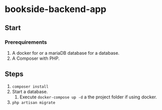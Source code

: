 # bookside-backend-app

## Start

### Prerequirements

1. A docker for or a mariaDB database for a database.
2. A Composer with PHP.

## Steps

1. `composer install`
2. Start a database.
    1. Execute `docker-compose up -d` a the project folder if using docker.
3. `php artisan migrate`

